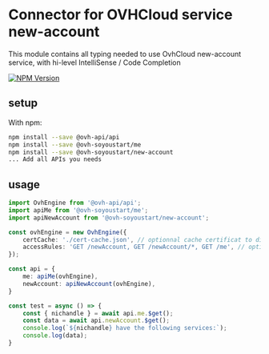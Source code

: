 # Connector for OVHCloud service new-account

This module contains all typing needed to use OvhCloud new-account service, with hi-level IntelliSense / Code Completion

[![NPM Version](https://img.shields.io/npm/v/@ovh-soyoustart/new-account.svg?style=flat)](https://www.npmjs.org/package/@ovh-soyoustart/new-account)

## setup

With npm:
````bash
npm install --save @ovh-api/api
npm install --save @ovh-soyoustart/me
npm install --save @ovh-soyoustart/new-account
... Add all APIs you needs
````

## usage

````typescript
import OvhEngine from '@ovh-api/api';
import apiMe from '@ovh-soyoustart/me';
import apiNewAccount from '@ovh-soyoustart/new-account';

const ovhEngine = new OvhEngine({ 
    certCache: './cert-cache.json', // optionnal cache certificat to disk
    accessRules: 'GET /newAccount, GET /newAccount/*, GET /me', // optionnal limit the requested privileges.
});

const api = {
    me: apiMe(ovhEngine),
    newAccount: apiNewAccount(ovhEngine),
}

const test = async () => {
    const { nichandle } = await api.me.$get();
    const data = await api.newAccount.$get();
    console.log(`${nichandle} have the following services:`);
    console.log(data);
}

````